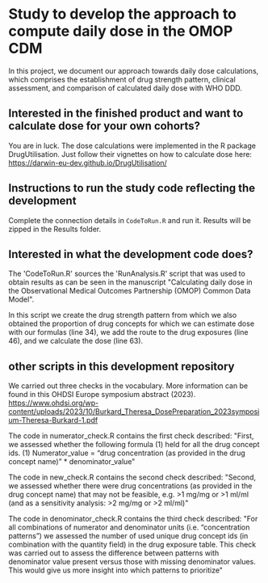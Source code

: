 # Study to develop the approach to compute daily dose in the OMOP CDM

In this project, we document our approach towards daily dose calculations, which comprises the establishment of drug strength pattern, clinical assessment, and comparison of calculated daily dose with WHO DDD.

## Interested in the finished product and want to calculate dose for your own cohorts?
You are in luck. The dose calculations were implemented in the R package DrugUtilisation. Just follow their vignettes on how to calculate dose here: 
https://darwin-eu-dev.github.io/DrugUtilisation/

## Instructions to run the study code reflecting the development
Complete the connection details in `CodeToRun.R` and run it. Results will be zipped in the Results folder. 

## Interested in what the development code does?
The 'CodeToRun.R' sources the 'RunAnalysis.R' script that was used to obtain results as can be seen in the manuscript "Calculating daily dose in the Observational Medical Outcomes Partnership (OMOP) Common Data Model".

In this script we create the drug strength pattern from which we also obtained the proportion of drug concepts for which we can estimate dose with our formulas (line 34), we add the route to the drug exposures (line 46), and we calculate the dose (line 63). 

## other scripts in this development repository
We carried out three checks in the vocabulary. More information can be found in this OHDSI Europe symposium abstract (2023). https://www.ohdsi.org/wp-content/uploads/2023/10/Burkard_Theresa_DosePreparation_2023symposium-Theresa-Burkard-1.pdf

The code in numerator_check.R contains the first check described:
"First, we assessed whether the following formula (1) held for all the drug concept ids. 
(1) Numerator_value = “drug concentration (as provided in the drug concept name)” * denominator_value"

The code in new_check.R contains the second check described:
"Second, we assessed whether there were drug concentrations (as provided in the drug concept name)
that may not be feasible, e.g. >1 mg/mg or >1 ml/ml (and as a sensitivity analysis: >2 mg/mg or >2 
ml/ml)"

The code in denominator_check.R contains the third check described:
"For all combinations of numerator and denominator units (i.e. “concentration patterns”) we assessed 
the number of used unique drug concept ids (in combination with the quantity field) in the drug 
exposure table. This check was carried out to assess the difference between patterns with 
denominator value present versus those with missing denominator values. This would give us more 
insight into which patterns to prioritize"
